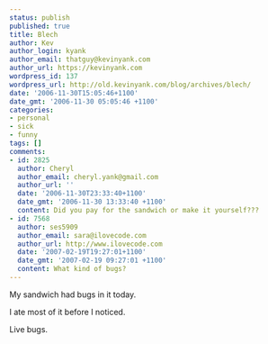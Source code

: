 ```yaml
---
status: publish
published: true
title: Blech
author: Kev
author_login: kyank
author_email: thatguy@kevinyank.com
author_url: https://kevinyank.com
wordpress_id: 137
wordpress_url: http://old.kevinyank.com/blog/archives/blech/
date: '2006-11-30T15:05:46+1100'
date_gmt: '2006-11-30 05:05:46 +1100'
categories:
- personal
- sick
- funny
tags: []
comments:
- id: 2825
  author: Cheryl
  author_email: cheryl.yank@gmail.com
  author_url: ''
  date: '2006-11-30T23:33:40+1100'
  date_gmt: '2006-11-30 13:33:40 +1100'
  content: Did you pay for the sandwich or make it yourself???
- id: 7568
  author: ses5909
  author_email: sara@ilovecode.com
  author_url: http://www.ilovecode.com
  date: '2007-02-19T19:27:01+1100'
  date_gmt: '2007-02-19 09:27:01 +1100'
  content: What kind of bugs?
---
```

<p>My sandwich had bugs in it today.</p>
<p>I ate most of it before I noticed.</p>
<p>Live bugs.</p>
